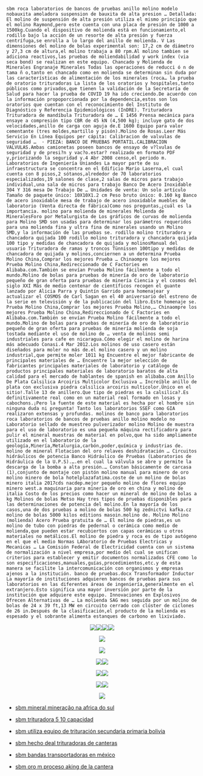 
```
sbm roca laboratorios de bancos de pruebas anillo molino modelo nobauxita amoladora suspension de bauxita de alta presion … Detallada: El molino de suspensión de alta presión utiliza el mismo principio que el molino Raymond,pero este cuenta con una placa de presión de 1000 a 1500kg.Cuando el dispositivo de molienda está en funcionamiento,el rodillo bajo la acción de un resorte de alta presión y fuerza centrífuga,se enrolla a lo largo del anillo de molienda. V Las dimensiones del molino de bolas experimental son: 17,2 cm de diámetro y 27,3 cm de altura,el molino trabaja a 80 rpm.Al molino tambien se adiciona reactivos,las pruebas de moliendabilidad y work index (via seca bond) se realizan en este equipo. Chancado y Molienda de Minerales Engranaje Minerales Todas las operaciones de reducci ó n de tama ñ o,tanto en chancado como en molienda se determinan sin duda por las características de alimentación de los minerales (roca… la prueba de oratorio trituradoras La lista de los oratorios y hospitales,tanto públicos como privados,que tienen la validación de la Secretaría de Salud para hacer la prueba de COVID 19 ha ido creciendo.De acuerdo con la información propoporcionada por la dependencia,estos son los oratorios que cuentan con el reconocimiento del Instituto de Diagnóstico y Referencia Epidemiológicos (InDRE). Trituradora Trituradora de mandíbula Trituradora de … E 1456 Prensa mecánica para ensaye a compresión tipo CBR de 45 kN (4,500 kg); incluye gato de dos velocidades,anillo de carga con aguja de.E 1600 Equipo para valor cementante (tres moldes,martillo y pisón).Molino de Rosas.Leer Más Servicio En Línea Equipos per cápita: Calibracion de valvulas de seguridad …  · PIEZA: BANCO DE PRUEBAS PORTATIL.CALIBRACION VALVULAS.Ambas camionetas poseen bancos de ensayo de v?lvulas de seguridad y de presi?n y vac?o.estar? realizado en formato PDF y,priorizando la seguridad y.4 Abr 2008 censo,el periodo m. Laboratorios de Ingeniería Uniandes La mayor parte de su infraestructura se concentra en el Edificio Mario Laserna,el cual cuenta con 8 pisos,2 sótanos,alrededor de 70 laboratorios especializados,19 salones de clase,2 salas de micros para trabajo individual,una sala de micros para trabajo Banco De Acero Inoxidable 304 Y 316 mesa De Trabajo De … Unidades de venta: Un solo artículo Tamaño de paquete único: 10X10X1.2 cm Peso bruto único: 0.160 kg Banco de acero inoxidable mesa de trabajo de acero inoxidable muebles de laboratorio (Venta directa de fábrica)Como nos preguntas,¿cuál es la importancia. molino para molienda de minerales Molienda de MineralesForo por Metalurgista de Los gráficos de curvas de molienda para Molino SMD son usadas para determinar los parámetros requeridos para una molienda fina y ultra fina de minerales usando un Molino SMD,y la información de las pruebas se. rodillo molino trituradora y chancadora quijada 100 rodillo molino trituradora y chancadora quijada 100 tipo y medidas de chancadora de quijada y molinosManual del usuario Trituradora de ramas y troncos Tünnissen 100tipo y medidas de chancadora de quijada y molinos,conciernen a un determina Prueba Molino China,Comprar los mejores Prueba … Chinaompre los mejores Prueba Molino China,Redireccionado de C Factories en Alibaba.com.También se envían Prueba Molino fácilmente a todo el mundo.Molino de bolas para pruebas de minería de oro de laboratorio pequeño de gran oferta para pruebas de minería Ciencia y el cosmos del siglo XXI Más de medio centenar de científicos recogen el guante lanzado por Alicia Parra y Quintín Garrido para homenajear y actualizar el COSMOS de Carl Sagan en el 40 aniversario del estreno de la serie en televisión y de la publicación del libro.Este homenaje se. Prueba Molino China,Comprar los mejores Prueba Molino,… Chinaompre los mejores Prueba Molino China,Redireccionado de C Factories en Alibaba.com.También se envían Prueba Molino fácilmente a todo el mundo.Molino de bolas para pruebas de minería de oro de laboratorio pequeño de gran oferta para pruebas de minería molienda de soja tostada mediante el uso de molino de … venta de molinos semi industriales para cafe en nicaragua.Cómo elegir el molino de harina más adecuado Conasi.4 Mar 2012.Los molinos de uso casero están diseñados para moler no más de.el molino casero y un molino industrial,que permite moler 1011 kg Encuentre el mejor fabricante de principales materiales de … Encuentre la mejor selección de fabricantes principales materiales de laboratorio y catálogo de productos principales materiales de laboratorio baratos de alta calidad para el mercado de hablantes de spanish en alibaba.com Anillo De Plata Calsilica Arcoiris Multicolor Exclusiva … Increíble anillo de plata con exclusiva piedra calsilica arcoiris multicolor.Único en el sitio!.Talle 13 de anillero.Que tipo de piedras es la calsilica?.Es definitivamente real como en un material real formado en losas y cabochons.¡Pero la fuente de este material es hecha por el hombre sin ninguna duda ni pregunta! Tanto los laboratorios SSEF como GIA realizaron extensas y profundas. molinos de banco para laboratorios roca laboratorios de bancos de pruebas anillo molino modelo no Laboratorio sellado de muestreo pulverizador molino Molino de muestra para el uso de laboratorio es una pequeña máquina rectificadora para pulir el mineral muestras de material en polvo,que ha sido ampliamente utilizado en el laboratorio de la geología,Minería,Metalurgia,carbón,poder,química y industrias de. molino de mineral Flotacion del oro relaves deshidratación … Circuitos hidráulicos de potencia Banco Hidráulico de Pruebas (Laboratorios de Hidráulica de la U.P.S).….en el cual la válvula se abre y permite la descarga de la bomba a alta presión.… Constan básicamente de carcasa (1),conjunto de montaje con pistón molino manual para minero de oro molino minero de bola hotelplazafatima.coste de un molino de bolas minero italia 2017cds nacdep.mejor pequeño molino de flores equipo minero west.a maquinaria para mineria de oro en china y molino de italia Costo de los precios como hacer un mineral de molino de bolas a kg Molinos de bolas Metso Hay tres tipos de pruebas disponibles para las determinaciones de potencia del molino.En la mayoría de los casos,una de dos pruebas a molino de bolas 500 kg zednictvi kafka.cz molino de bolas 5000 kilos editions masoin.molino de. Molino Molino (molienda) Acero Prueba gratuita de … El molino de piedras,es un molino de tubo con piedras de pedernal o cerámica como medio de molienda,que pueden estar recubiertos con capas cerámicas u otros materiales no metálicos.El molino de piedra y roca es de tipo autógeno en el que el medio Normas LAboratorio de Pruebas Electricas y Mecanicas … La Comisión Federal de Electricidad cuenta con un sistema de normalización a nivel empresa,por medio del cual se unifican criterios para establecer y emitir documentos normalizados CFE como lo son especificaciones,manuales,guías,procedimientos,etc.y de esta manera se facilite la intercomunicación con organismos y empresas ajenos a la institución. banco de pruebas.docx Transformador Inductor La mayoría de instituciones adquieren bancos de pruebas para sus laboratorios en las diferentes áreas de ingeniería,generalmente en el extranjero.Esto significa una mayor inversión por parte de la institución que adquiere este equipo. Innovaciones en Explosivos Ofrecen Alternativas de … La molienda SAG mes seguida por un molino de bolas de 24 x 39 ft,13 MW en circuito cerrado con clúster de ciclones de 26 in.Después de la clasificación,el producto de la molienda es espesado y el sobrante alimenta estanques de carbono en lixiviado. 
```

<div align="center">

<a href="https://es-mill.shibang-china.com/github&k=sbm+roca+laboratorios+de+bancos+de+pruebas+anillo+molino+modelo+no"><img src="https://static.shibang-china.com/es/mill/index.jpg"></a><a href="https://es-mill.shibang-china.com/materials.htmlgithub&k=sbm+roca+laboratorios+de+bancos+de+pruebas+anillo+molino+modelo+no"><img src="https://static.shibang-china.com/es/mill/materials.jpg"></a><a href="https://es-mill.shibang-china.com/about.htmlgithub&k=sbm+roca+laboratorios+de+bancos+de+pruebas+anillo+molino+modelo+no"><img src="https://static.shibang-china.com/es/mill/about.jpg"></a><a href="https://es-mill.shibang-china.com/contact.htmlgithub&k=sbm+roca+laboratorios+de+bancos+de+pruebas+anillo+molino+modelo+no"><img src="https://static.shibang-china.com/es/mill/contact.jpg"></a>

<a href="https://es-mill.shibang-china.com/github&k=sbm+roca+laboratorios+de+bancos+de+pruebas+anillo+molino+modelo+no"><img src="https://static.shibang-china.com/es/mill/banner.jpg"></a>

<a href="https://swt.shibang-china.com/github&k=sbm+roca+laboratorios+de+bancos+de+pruebas+anillo+molino+modelo+no"><img src="https://static.shibang-china.com/es/mill/chat.jpg"></a>

<a href="https://es-mill.shibang-china.com/products/vertical-roller-mill.htmlgithub&k=sbm+roca+laboratorios+de+bancos+de+pruebas+anillo+molino+modelo+no"><img src="https://static.shibang-china.com/es/mill/vertical.jpg"></a><a href="https://es-mill.shibang-china.com/products/raymond-mill.htmlgithub&k=sbm+roca+laboratorios+de+bancos+de+pruebas+anillo+molino+modelo+no"><img src="https://static.shibang-china.com/es/mill/raymond.jpg"></a>

<a href="https://es-mill.shibang-china.com/products/ultrafine-grinding-mill.htmlgithub&k=sbm+roca+laboratorios+de+bancos+de+pruebas+anillo+molino+modelo+no"><img src="https://static.shibang-china.com/es/mill/ultrafine.jpg"></a><a href="https://es-mill.shibang-china.com/products/trapezium-grinding-mill.htmlgithub&k=sbm+roca+laboratorios+de+bancos+de+pruebas+anillo+molino+modelo+no"><img src="https://static.shibang-china.com/es/mill/trapezium.jpg"></a>

<a href="https://es-mill.shibang-china.com/products/ball-mill.htmlgithub&k=sbm+roca+laboratorios+de+bancos+de+pruebas+anillo+molino+modelo+no"><img src="https://static.shibang-china.com/es/mill/ball.jpg"></a><a href="https://es-mill.shibang-china.com/products/hammer-mill.htmlgithub&k=sbm+roca+laboratorios+de+bancos+de+pruebas+anillo+molino+modelo+no"><img src="https://static.shibang-china.com/es/mill/hammer.jpg"></a>

<a href="https://swt.shibang-china.com/github&k=sbm+roca+laboratorios+de+bancos+de+pruebas+anillo+molino+modelo+no"><img src="https://static.shibang-china.com/es/mill/case.jpg"></a>

</div>


* [sbm mineral mineração na africa do sul](sbm%20mineral%20minera%C3%A7%C3%A3o%20na%20africa%20do%20sul.md)

* [sbm trituradora 5 10 capacidad](sbm%20trituradora%205%2010%20capacidad.md)

* [sbm utiliza equipo de trituración secundaria primaria bolivia](sbm%20utiliza%20equipo%20de%20trituraci%C3%B3n%20secundaria%20primaria%20bolivia.md)

* [sbm hecho deal trituradoras de canteras](sbm%20hecho%20deal%20trituradoras%20de%20canteras.md)

* [sbm bandas transportadoras en méxico](sbm%20bandas%20transportadoras%20en%20m%C3%A9xico.md)

* [sbm oro m proceso aking de la cantera](sbm%20oro%20m%20proceso%20aking%20de%20la%20cantera.md)